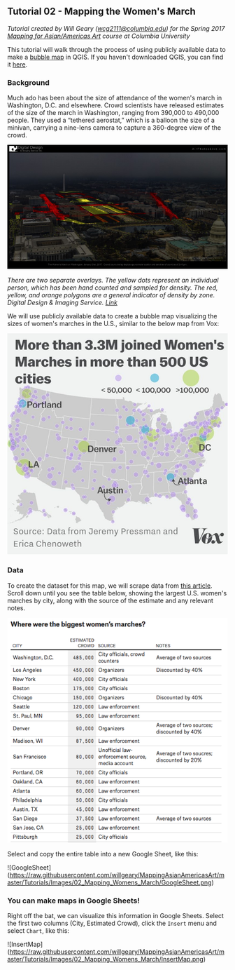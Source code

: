 ## Tutorial 02 - Mapping the Women's March

*Tutorial created by Will Geary (wcg2111@columbia.edu) for the Spring 2017 [Mapping for Asian/Americas Art](https://github.com/willgeary/MappingAsianAmericasArt) course at Columbia University*

This tutorial will walk through the process of using publicly available data to make a [bubble map](http://www.datavizcatalogue.com/methods/bubble_map.html) in QGIS. If you haven't downloaded QGIS, you can find it [here](https://www.qgis.org/en/site/forusers/download.html).

### Background
Much ado has been about the size of attendance of the women's march in Washington, D.C. and elsewhere. Crowd scientists have released estimates of the size of the march in Washington, ranging from 390,000 to 490,000 people. They used a “tethered aerostat,” which is a balloon the size of a minivan, carrying a nine-lens camera to capture a 360-degree view of the crowd.

![Crowd Science](https://raw.githubusercontent.com/willgeary/MappingAsianAmericasArt/master/Tutorials/Images/02_Mapping_Womens_March/CrowdScience.jpg)

*There are two separate overlays. The yellow dots represent an individual person, which has been hand counted and sampled for density. The red, yellow, and orange polygons are a general indicator of density by zone. Digital Design & Imaging Service. [Link](http://www.mercurynews.com/2017/01/27/440000-people-marched-in-washington-d-c-heres-how-we-know/)*

We will use publicly available data to create a bubble map visualizing the sizes of women's marches in the U.S., similar to the below map from Vox:

![Women's March](https://raw.githubusercontent.com/willgeary/MappingAsianAmericasArt/master/Tutorials/Images/02_Mapping_Womens_March/WomensMarchMap.jpg)

### Data
To create the dataset for this map, we will scrape data from [this article](http://fivethirtyeight.com/features/the-long-march-ahead-for-democrats/). Scroll down until you see the table below, showing the largest U.S. women's marches by city, along with the source of the estimate and any relevant notes.

![Biggest Marches](https://raw.githubusercontent.com/willgeary/MappingAsianAmericasArt/master/Tutorials/Images/02_Mapping_Womens_March/biggestMarches.png)

Select and copy the entire table into a new Google Sheet, like this:

![GoogleSheet]
(https://raw.githubusercontent.com/willgeary/MappingAsianAmericasArt/master/Tutorials/Images/02_Mapping_Womens_March/GoogleSheet.png)

### You can make maps in Google Sheets!

Right off the bat, we can visualize this information in Google Sheets. Select the first two columns (City, Estimated Crowd), click the `Insert` menu and select `Chart`, like this:

![InsertMap]
(https://raw.githubusercontent.com/willgeary/MappingAsianAmericasArt/master/Tutorials/Images/02_Mapping_Womens_March/InsertMap.png)



